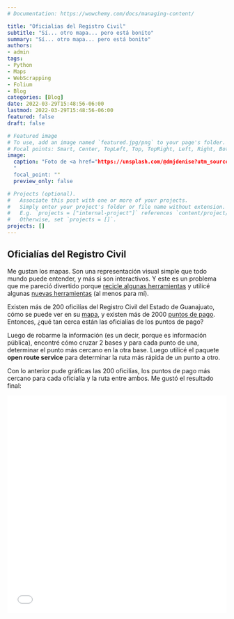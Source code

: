 ```yaml
---
# Documentation: https://wowchemy.com/docs/managing-content/

title: "Oficialias del Registro Civil"
subtitle: "Sí... otro mapa... pero está bonito"
summary: "Sí... otro mapa... pero está bonito"
authors: 
- admin
tags: 
- Python
- Maps
- WebScrapping
- Folium
- Blog
categories: [Blog]
date: 2022-03-29T15:48:56-06:00
lastmod: 2022-03-29T15:48:56-06:00
featured: false
draft: false

# Featured image
# To use, add an image named `featured.jpg/png` to your page's folder.
# Focal points: Smart, Center, TopLeft, Top, TopRight, Left, Right, BottomLeft, Bottom, BottomRight.
image:
  caption: "Foto de <a href="https://unsplash.com/@dmjdenise?utm_source=unsplash&utm_medium=referral&utm_content=creditCopyText">Denise Jans</a> en <a href="https://unsplash.com/s/photos/compass?utm_source=unsplash&utm_medium=referral&utm_content=creditCopyText">Unsplash</a>
  "
  focal_point: ""
  preview_only: false

# Projects (optional).
#   Associate this post with one or more of your projects.
#   Simply enter your project's folder or file name without extension.
#   E.g. `projects = ["internal-project"]` references `content/project/deep-learning/index.md`.
#   Otherwise, set `projects = []`.
projects: []
---
```


## Oficialías del Registro Civil

Me gustan los mapas. Son una representación visual simple que todo mundo puede entender, y más si son interactivos. Y este es un problema que me pareció divertido porque [recicle algunas herramientas](https://gonzalezhomar.netlify.app/post/oficinas/) y utilicé algunas [nuevas herramientas](https://nbviewer.org/github/GIScience/openrouteservice-py/blob/master/examples/basic_example.ipynb) (al menos para mí). 

Existen más de 200 oficilías del Registro Civil del Estado de Guanajuato, cómo se puede ver en su [mapa](https://sg.guanajuato.gob.mx/index.php/registro-civil/#oficialiacercana), y existen más de 2000 [puntos de pago](https://finanzas.guanajuato.gob.mx/c_puntos_pago/index.php). Entonces, ¿qué tan cerca están las oficialías de los puntos de pago?

Luego de robarme la información (es un decir, porque es información pública), encontré cómo cruzar 2 bases y para cada punto de una, determinar el punto más cercano en la otra base. Luego utilicé el paquete **open route service** para determinar la ruta más rápida de un punto a otro.

Con lo anterior pude gráficas las 200 oficilías, los puntos de pago más cercano para cada oficialía y la ruta entre ambos. Me gustó el resultado final:

<iframe
    src='./static/oficialias.html'
    width='100%'
    height='500px'
    style='border:none;'>
</iframe>